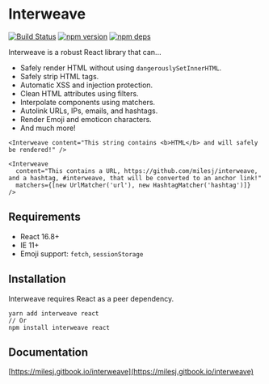 # Interweave

[![Build Status](https://github.com/milesj/interweave/workflows/Build/badge.svg)](https://github.com/milesj/interweave/actions?query=branch%3Amaster)
[![npm version](https://badge.fury.io/js/interweave.svg)](https://www.npmjs.com/package/interweave)
[![npm deps](https://david-dm.org/milesj/interweave.svg?path=packages/core)](https://www.npmjs.com/package/interweave)

Interweave is a robust React library that can...

- Safely render HTML without using `dangerouslySetInnerHTML`.
- Safely strip HTML tags.
- Automatic XSS and injection protection.
- Clean HTML attributes using filters.
- Interpolate components using matchers.
- Autolink URLs, IPs, emails, and hashtags.
- Render Emoji and emoticon characters.
- And much more!

```tsx
<Interweave content="This string contains <b>HTML</b> and will safely be rendered!" />
```

```tsx
<Interweave
  content="This contains a URL, https://github.com/milesj/interweave, and a hashtag, #interweave, that will be converted to an anchor link!"
  matchers={[new UrlMatcher('url'), new HashtagMatcher('hashtag')]}
/>
```

## Requirements

- React 16.8+
- IE 11+
- Emoji support: `fetch`, `sessionStorage`

## Installation

Interweave requires React as a peer dependency.

```
yarn add interweave react
// Or
npm install interweave react
```

## Documentation

[https://milesj.gitbook.io/interweave](https://milesj.gitbook.io/interweave)
